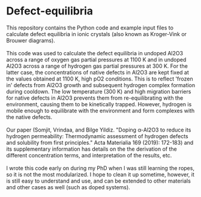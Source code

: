 # Defect-equilibria
This repository contains the Python code and example input files to calculate defect equilibria in ionic crystals (also known as Kroger-Vink or Brouwer diagrams). <br/>
<br/>
This code was used to calculate the defect equilibria in undoped Al2O3 across a range of oxygen gas partial pressures at 1100 K and in undoped Al2O3 across a range of hydrogen gas partial pressures at 300 K. For the latter case, the concentrations of native defects in Al2O3 are kept fixed at the values obtained at 1100 K, high pO2 conditions. This is to reflect 'frozen in' defects from Al2O3 growth and subsequent hydrogen complex formation during cooldown. The low temperature (300 K) and high migration barriers for native defects in Al2O3 prevents them from re-equilibrating with the environment, causing them to be kinetically trapped. However, hydrogen is mobile enough to equilibrate with the environment and form complexes with the native defects. <br/>
<br/>
Our paper (Somjit, Vrindaa, and Bilge Yildiz. "Doping α-Al2O3 to reduce its hydrogen permeability: Thermodynamic assessment of hydrogen defects and solubility from first principles." Acta Materialia 169 (2019): 172-183) and its supplementary information has details on the the derivation of the different concentration terms, and interpretation of the results, etc.<br/>
<br/>
I wrote this code early on during my PhD when I was still learning the ropes, so it is not the most modularized. I hope to clean it up sometime, however, it is still easy to understand and use, and can be extended to other materials and other cases as well (such as doped systems).<br/>
